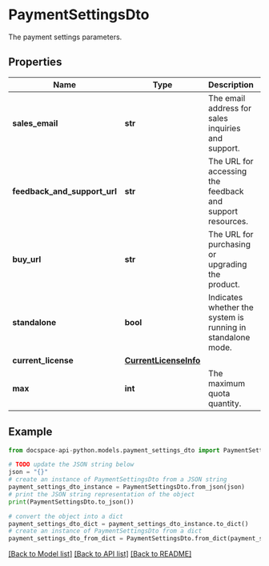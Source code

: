 # PaymentSettingsDto
The payment settings parameters.

## Properties

Name | Type | Description | Notes
------------ | ------------- | ------------- | -------------
**sales_email** | **str** | The email address for sales inquiries and support. | [optional] 
**feedback_and_support_url** | **str** | The URL for accessing the feedback and support resources. | [optional] 
**buy_url** | **str** | The URL for purchasing or upgrading the product. | [optional] 
**standalone** | **bool** | Indicates whether the system is running in standalone mode. | [optional] 
**current_license** | [**CurrentLicenseInfo**](CurrentLicenseInfo.md) |  | [optional] 
**max** | **int** | The maximum quota quantity. | [optional] 

## Example

```python
from docspace-api-python.models.payment_settings_dto import PaymentSettingsDto

# TODO update the JSON string below
json = "{}"
# create an instance of PaymentSettingsDto from a JSON string
payment_settings_dto_instance = PaymentSettingsDto.from_json(json)
# print the JSON string representation of the object
print(PaymentSettingsDto.to_json())

# convert the object into a dict
payment_settings_dto_dict = payment_settings_dto_instance.to_dict()
# create an instance of PaymentSettingsDto from a dict
payment_settings_dto_from_dict = PaymentSettingsDto.from_dict(payment_settings_dto_dict)
```
[[Back to Model list]](../README.md#documentation-for-models) [[Back to API list]](../README.md#documentation-for-api-endpoints) [[Back to README]](../README.md)


